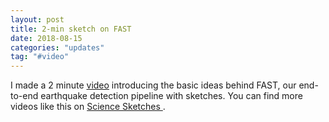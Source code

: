 ```yaml
---
layout: post
title: 2-min sketch on FAST
date: 2018-08-15
categories: "updates"
tag: "#video"
---
```

I made a 2 minute <a href="https://www.youtube.com/watch?v=LXi0TIOOfEY">video</a> introducing the basic ideas behind FAST, our end-to-end earthquake detection pipeline with sketches. You can find more videos like this on <a href="http://www.sciencesketches.org/"> Science Sketches </a>.
